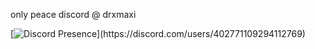 only peace
discord @ drxmaxi


[![Discord Presence](https://lanyard.cnrad.dev/api/402771109294112769?theme=dark&bg=8470ff&idleMessage=Selam!)](https://discord.com/users/402771109294112769)

<!---
DrxMaxi/DrxMaxi is a ✨ special ✨ repository because its `README.md` (this file) appears on your GitHub profile.
You can click the Preview link to take a look at your changes.
--->
